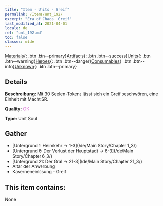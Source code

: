 ```yaml
---
title: "Item - Units - Greif"
permalink: /Items/unt_192/
excerpt: "Era of Chaos  Greif"
last_modified_at: 2021-04-01
locale: de
ref: "unt_192.md"
toc: false
classes: wide
---
```

 [Materials](/de/Items/){: .btn .btn--primary}[Artifacts](/de/Items/Artifacts/){: .btn .btn--success}[Units](/de/Items/Units/){: .btn .btn--warning}[Heroes](/de/Items/Heroes/){: .btn .btn--danger}[Consumables](/de/Items/Consumables/){: .btn .btn--info}[Unknown](/de/Items/Unknown/){: .btn .btn--primary}

## Details
 **Beschreibung:** Mit 30 Seelen-Tokens lässt sich ein Greif beschwören, eine Einheit mit Macht SR.

 **Quality:** <span style="color: #DA70D6">OK</span>

 **Type:** Unit Soul

## Gather

*    [Untergrund 1: Heimkehr -> 1-3](/de/Main Story/Chapter 1_3/) 
*    [Untergrund 6: Der Verlust der Hauptstadt -> 6-3](/de/Main Story/Chapter 6_3/) 
*    [Untergrund 21: Der Gral -> 21-3](/de/Main Story/Chapter 21_3/) 
*    Altar der Anwerbung 
*    Kaserneneinlösung - Greif 

## This item contains:

  None

